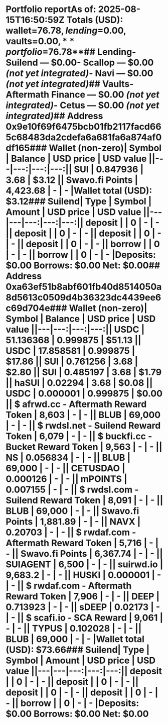 # Portfolio report**As of:** 2025-08-15T16:50:59Z  **Totals (USD):** wallet=$76.78, lending=$0.00, vaults=$0.00, **portfolio=$76.78**## Lending- Suilend — $0.00- Scallop — $0.00 *(not yet integrated)*- Navi — $0.00 *(not yet integrated)*## Vaults- Aftermath Finance — $0.00 *(not yet integrated)*- Cetus — $0.00 *(not yet integrated)*## Address 0x9e10f69f6475bcb01fb2117facd665c68483da2cdefa6a681fa6a874af0df165### Wallet (non-zero)| Symbol | Balance | USD price | USD value ||---|---:|---:|---:|| SUI | 0.847936 | 3.68 | $3.12 || Swavo.fi Points | 4,423.68 | - | - |**Wallet total (USD):** $3.12### Suilend| Type | Symbol | Amount | USD price | USD value ||---|---|---:|---:|---:|| deposit |  | 0 | - | - || deposit |  | 0 | - | - || deposit |  | 0 | - | - || deposit |  | 0 | - | - || borrow |  | 0 | - | - || borrow |  | 0 | - | - |**Deposits:** $0.00  **Borrows:** $0.00  **Net:** $0.00## Address 0xa63ef51b8abf601fb40d8514050a8d5613c0509d4b36323dc4439ee6c69d704e### Wallet (non-zero)| Symbol | Balance | USD price | USD value ||---|---:|---:|---:|| USDC | 51.136368 | 0.999875 | $51.13 || USDC | 17.858581 | 0.999875 | $17.86 || SUI | 0.761256 | 3.68 | $2.80 || SUI | 0.485197 | 3.68 | $1.79 || haSUI | 0.02294 | 3.68 | $0.08 || USDC | 0.000001 | 0.999875 | $0.00 || $ afrwd.cc - Aftermath Reward Token | 8,603 | - | - || BLUB | 69,000 | - | - || $ rwdsl.net - Suilend Reward Token | 6,079 | - | - || $ buckfi.cc - Bucket Reward Token | 9,563 | - | - || NS | 0.056834 | - | - || BLUB | 69,000 | - | - || CETUSDAO | 0.000126 | - | - || mPOINTS | 0.007155 | - | - || $ rwdsl.com - Suilend Reward Token | 8,091 | - | - || BLUB | 69,000 | - | - || Swavo.fi Points | 1,881.89 | - | - || NAVX | 0.20703 | - | - || $ rwdaf.com - Aftermath Reward Token | 5,716 | - | - || Swavo.fi Points | 6,367.74 | - | - || SUIAGENT | 6,500 | - | - || suirwd.io | 9,683.2 | - | - || HUSKI | 0.000001 | - | - || $ rwdaf.com - Aftermath Reward Token | 7,906 | - | - || DEEP | 0.713923 | - | - || sDEEP | 0.02173 | - | - || $ scafi.io - SCA Reward | 9,061 | - | - || TYPUS | 0.102028 | - | - || BLUB | 69,000 | - | - |**Wallet total (USD):** $73.66### Suilend| Type | Symbol | Amount | USD price | USD value ||---|---|---:|---:|---:|| deposit |  | 0 | - | - || deposit |  | 0 | - | - || deposit |  | 0 | - | - || deposit |  | 0 | - | - || borrow |  | 0 | - | - |**Deposits:** $0.00  **Borrows:** $0.00  **Net:** $0.00
